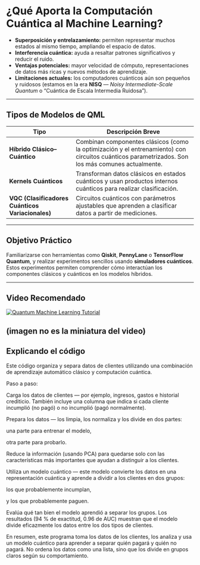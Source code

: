 # ¿Qué Aporta la Computación Cuántica al Machine Learning?

* **Superposición y entrelazamiento:** permiten representar muchos estados al mismo tiempo, ampliando el espacio de datos.
* **Interferencia cuántica:** ayuda a resaltar patrones significativos y reducir el ruido.
* **Ventajas potenciales:** mayor velocidad de cómputo, representaciones de datos más ricas y nuevos métodos de aprendizaje.
* **Limitaciones actuales:** los computadores cuánticos aún son pequeños y ruidosos (estamos en la era **NISQ** — *Noisy Intermediate-Scale Quantum* o “Cuántica de Escala Intermedia Ruidosa”).

---

## Tipos de Modelos de QML

| Tipo                                             | Descripción Breve                                                                                                                                |
| ------------------------------------------------ | ------------------------------------------------------------------------------------------------------------------------------------------------ |
| **Híbrido Clásico–Cuántico**                     | Combinan componentes clásicos (como la optimización y el entrenamiento) con circuitos cuánticos parametrizados. Son los más comunes actualmente. |
| **Kernels Cuánticos**                            | Transforman datos clásicos en estados cuánticos y usan productos internos cuánticos para realizar clasificación.                                 |
| **VQC (Clasificadores Cuánticos Variacionales)** | Circuitos cuánticos con parámetros ajustables que aprenden a clasificar datos a partir de mediciones.                                            |

---

## Objetivo Práctico

Familiarizarse con herramientas como **Qiskit**, **PennyLane** o **TensorFlow Quantum**, y realizar experimentos sencillos usando **simuladores cuánticos**.
Estos experimentos permiten comprender cómo interactúan los componentes clásicos y cuánticos en los modelos híbridos.

---

## Video Recomendado

[![Quantum Machine Learning Tutorial](https://img.youtube.com/vi/ckJMylEYgIw/maxresdefault.jpg)](https://www.youtube.com/watch?v=tM53iQhI0yM)

(imagen no es la miniatura del video)
---
## Explicando el código

Este código organiza y separa datos de clientes utilizando una combinación de aprendizaje automático clásico y computación cuántica.

Paso a paso:

Carga los datos de clientes — por ejemplo, ingresos, gastos e historial crediticio.
También incluye una columna que indica si cada cliente incumplió (no pagó) o no incumplió (pagó normalmente).

Prepara los datos — los limpia, los normaliza y los divide en dos partes:

una parte para entrenar el modelo,

otra parte para probarlo.

Reduce la información (usando PCA) para quedarse solo con las características más importantes que ayudan a distinguir a los clientes.

Utiliza un modelo cuántico — este modelo convierte los datos en una representación cuántica y aprende a dividir a los clientes en dos grupos:

los que probablemente incumplan,

y los que probablemente paguen.

Evalúa qué tan bien el modelo aprendió a separar los grupos.
Los resultados (94 % de exactitud, 0.96 de AUC) muestran que el modelo divide eficazmente los datos entre los dos tipos de clientes.

En resumen, este programa toma los datos de los clientes, los analiza y usa un modelo cuántico para aprender a separar quién pagará y quién no pagará. No ordena los datos como una lista, sino que los divide en grupos claros según su comportamiento.
